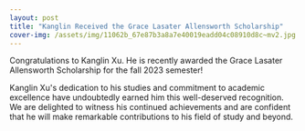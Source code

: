 ```yaml
---
layout: post
title: "Kanglin Received the Grace Lasater Allensworth Scholarship"
cover-img: /assets/img/11062b_67e87b3a8a7e40019eadd04c08910d8c~mv2.jpg
---
```

Congratulations to Kanglin Xu. He is recently awarded the Grace Lasater Allensworth Scholarship for the fall 2023 semester!

Kanglin Xu's dedication to his studies and commitment to academic excellence have undoubtedly earned him this well-deserved recognition. We are delighted to witness his continued achievements and are confident that he will make remarkable contributions to his field of study and beyond.